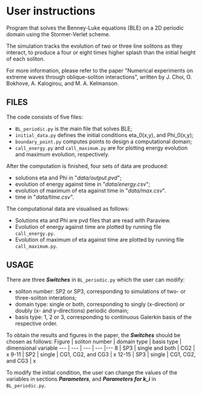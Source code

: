 # User instructions

Program that solves the Benney-Luke equations (BLE) on a 2D periodic domain using the Stormer-Verlet scheme.

The simulation tracks the evolution of two or three line solitons as they interact, 
to produce a four or eight times higher splash than the initial height of each soliton.

For more information, please refer to the paper "Numerical experiments on extreme waves through
oblique-soliton interactions", written by J. Choi, O. Bokhove, A. Kalogirou, and M. A. Kelmanson.


## FILES

The code consists of five files:
- `BL_periodic.py` is the main file that solves BLE;
- `initial_data.py` defines the initial conditions eta_0(x,y), and Phi_0(x,y);
- `boundary_point.py` computes points to design a computational domain;
- `call_energy.py` and `call_maximum.py` are for plotting energy evolution and maximum evolution, respectively.

After the computation is finished, four sets of data are produced:
- solutions eta and Phi in "*data/output.pvd*";
- evolution of energy against time in "*data/energy.csv*";
- evolution of maximum of eta against time in "*data/max.csv*".
- time in "*data/time.csv*".

The computational data are visualised as follows:
- Solutions eta and Phi are pvd files that are read with Paraview.
- Evolution of energy against time are plotted by running file `call_energy.py`.
- Evolution of maximum of eta against time are plotted by running file `call_maximum.py`.


## USAGE

There are three ***Switches*** in `BL_periodic.py` which the user can modify:
- soliton number: SP2 or SP3, corresponding to simulations of two- or three-soliton interations;
- domain type: single or both, corresponding to singly (x-direction) or doubly (x- and y-directions) periodic domain;
- basis type: 1, 2 or 3, corresponding to continuous Galerkin basis of the respective order.

To obtain the results and figures in the paper, the ***Switches*** should be chosen as follows:
Figure | soliton number | domain type | basis type | dimensional variable
--- | ---           | ---         | ---        |--- 
8 | SP3       | single and both         | CG2        | x
9-11 | SP2       | single         | CG1, CG2, and CG3        | x
12-15 | SP3       | single         | CG1, CG2, and CG3        | x

To modify the initial condition, the user can change the values of the variables in sections ***Parameters***, and ***Parameters for k_i*** in `BL_periodic.py`.
